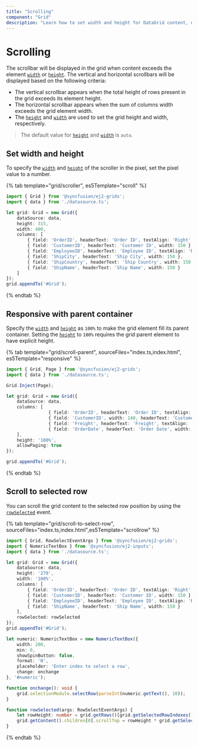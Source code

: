 ```yaml
---
title: "Scrolling"
component: "Grid"
description: "Learn how to set width and height for DataGrid content, display a scrollbar, freeze rows and columns, and make the DataGrid responsive with a parent container."
---
```


# Scrolling

 The scrollbar will be displayed in the grid when content exceeds the element [`width`](../api/grid/#width) or [`height`](../api/grid/#height). The vertical and horizontal scrollbars will be displayed based on the following criteria:

* The vertical scrollbar appears when the total height of rows present in the grid exceeds its element height.
* The horizontal scrollbar appears when the sum of columns width exceeds the grid element width.
* The [`height`](../api/grid/#height) and [`width`](../api/grid/#width) are used to set the grid height and width, respectively.

> The default value for [`height`](../api/grid/#height) and [`width`](../api/grid/#width) is `auto`.

## Set width and height

To specify the [`width`](../api/grid/#width) and [`height`](../api/grid/#height) of the scroller in the pixel, set the pixel value to a number.

{% tab template="grid/scroller", es5Template="scroll" %}

```typescript
import { Grid } from '@syncfusion/ej2-grids';
import { data } from './datasource.ts';

let grid: Grid = new Grid({
    dataSource: data,
    height: 315,
    width: 400,
    columns: [
        { field: 'OrderID', headerText: 'Order ID', textAlign: 'Right', width: 120 },
        { field: 'CustomerID', headerText: 'Customer ID', width: 150 },
        { field: 'EmployeeID', headerText: 'Employee ID', textAlign: 'Right', width: 120 },
        { field: 'ShipCity', headerText: 'Ship City', width: 150 },
        { field: 'ShipCountry', headerText: 'Ship Country', width: 150 },
        { field: 'ShipName', headerText: 'Ship Name', width: 150 }
    ]
});
grid.appendTo('#Grid');

```

{% endtab %}

## Responsive with parent container

Specify the [`width`](../api/grid/#width) and [`height`](../api/grid/#height) as `100%` to make the grid element fill its parent container.
Setting the [`height`](../api/grid/#height) to `100%` requires the grid parent element to have explicit height.

{% tab template="grid/scroll-parent", sourceFiles="index.ts,index.html", es5Template="responsive" %}

```typescript
import { Grid, Page } from '@syncfusion/ej2-grids';
import { data } from './datasource.ts';

Grid.Inject(Page);

let grid: Grid = new Grid({
    dataSource: data,
    columns: [
                { field: 'OrderID', headerText: 'Order ID', textAlign: 'Right', width: 120, type: 'number' },
                { field: 'CustomerID', width: 140, headerText: 'Customer ID', type: 'string' },
                { field: 'Freight', headerText: 'Freight', textAlign: 'Right', width: 120, format: 'C' },
                { field: 'OrderDate', headerText: 'Order Date', width: 140, format: 'yMd' }
    ],
    height: '100%',
    allowPaging: true
});

grid.appendTo('#Grid');

```

{% endtab %}

## Scroll to selected row

You can scroll the grid content to the selected row position by using the [`rowSelected`](../api/grid/#rowselected) event.

{% tab template="grid/scroll-to-select-row", sourceFiles="index.ts,index.html",es5Template="scrollrow" %}

```typescript
import { Grid, RowSelectEventArgs } from '@syncfusion/ej2-grids';
import { NumericTextBox } from '@syncfusion/ej2-inputs';
import { data } from './datasource.ts';

let grid: Grid = new Grid({
    dataSource: data,
    height: '270',
    width: '100%',
    columns: [
        { field: 'OrderID', headerText: 'Order ID', textAlign: 'Right', width: 120 },
        { field: 'CustomerID', headerText: 'Customer ID', width: 150 },
        { field: 'EmployeeID', headerText: 'Employee ID', textAlign: 'Right', width: 120 },
        { field: 'ShipName', headerText: 'Ship Name', width: 150 }
    ],
    rowSelected: rowSelected
});
grid.appendTo('#Grid');

let numeric: NumericTextBox = new NumericTextBox({
    width: 200,
    min: 0,
    showSpinButton: false,
    format: 'N',
    placeholder: 'Enter index to select a row',
    change: onchange
}, '#numeric');

function onchange(): void {
    grid.selectionModule.selectRow(parseInt(numeric.getText(), 10));
}

function rowSelected(args: RowSelectEventArgs) {
    let rowHeight: number = grid.getRows()[grid.getSelectedRowIndexes()[0]].scrollHeight;
    grid.getContent().children[0].scrollTop = rowHeight * grid.getSelectedRowIndexes()[0];
}

```

{% endtab %}
